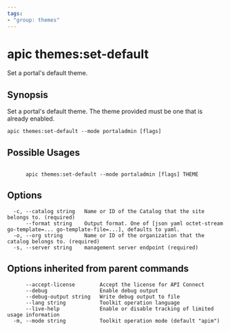 ```yaml
---
tags:
- "group: themes"
---
```

# apic themes:set-default

Set a portal's default theme.

## Synopsis

Set a portal's default theme. The theme provided must be one that is already enabled.

```
apic themes:set-default --mode portaladmin [flags]
```

## Possible Usages

```

      apic themes:set-default --mode portaladmin [flags] THEME

```

## Options

```
  -c, --catalog string   Name or ID of the Catalog that the site belongs to. (required)
      --format string    Output format. One of [json yaml octet-stream go-template=... go-template-file=...], defaults to yaml.
  -o, --org string       Name or ID of the organization that the catalog belongs to. (required)
  -s, --server string    management server endpoint (required)
```

## Options inherited from parent commands

```
      --accept-license        Accept the license for API Connect
      --debug                 Enable debug output
      --debug-output string   Write debug output to file
      --lang string           Toolkit operation language
      --live-help             Enable or disable tracking of limited usage information
  -m, --mode string           Toolkit operation mode (default "apim")
```
